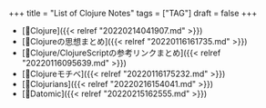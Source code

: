 +++
title = "List of Clojure Notes"
tags = ["TAG"]
draft = false
+++

-   [📂Clojure]({{< relref "20220214041907.md" >}})
-   [📝Clojureの思想まとめ]({{< relref "20220116161735.md" >}})
-   [📝Clojure/ClojureScriptの参考リンクまとめ]({{< relref "20220116095639.md" >}})
-   [📝Clojureモチベ]({{< relref "20220116175232.md" >}})
-   [📝Clojurians]({{< relref "20220216154041.md" >}})
-   [📝Datomic]({{< relref "20220215162555.md" >}})
